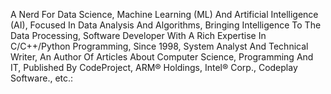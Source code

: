 A Nerd For Data Science, Machine Learning (ML) And Artificial Intelligence (AI), Focused In Data Analysis And Algorithms, Bringing Intelligence To The Data Processing, Software Developer With A Rich Expertise In C/C++/Python Programming, Since 1998, System Analyst And Technical Writer, An Author Of Articles About Computer Science, Programming And IT, Published By CodeProject, ARM® Holdings, Intel® Corp., Codeplay Software., etc.:
